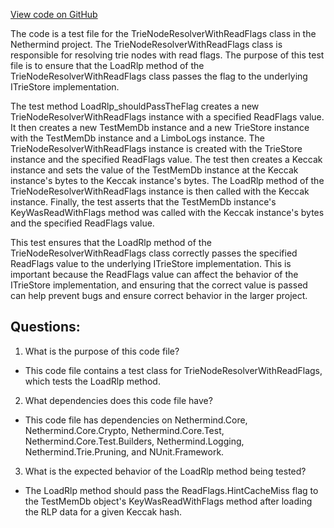 [View code on GitHub](https://github.com/NethermindEth/nethermind/src/Nethermind/Nethermind.Trie.Test/TrieNodeResolverWithReadFlagsTests.cs)

The code is a test file for the TrieNodeResolverWithReadFlags class in the Nethermind project. The TrieNodeResolverWithReadFlags class is responsible for resolving trie nodes with read flags. The purpose of this test file is to ensure that the LoadRlp method of the TrieNodeResolverWithReadFlags class passes the flag to the underlying ITrieStore implementation.

The test method LoadRlp_shouldPassTheFlag creates a new TrieNodeResolverWithReadFlags instance with a specified ReadFlags value. It then creates a new TestMemDb instance and a new TrieStore instance with the TestMemDb instance and a LimboLogs instance. The TrieNodeResolverWithReadFlags instance is created with the TrieStore instance and the specified ReadFlags value. The test then creates a Keccak instance and sets the value of the TestMemDb instance at the Keccak instance's bytes to the Keccak instance's bytes. The LoadRlp method of the TrieNodeResolverWithReadFlags instance is then called with the Keccak instance. Finally, the test asserts that the TestMemDb instance's KeyWasReadWithFlags method was called with the Keccak instance's bytes and the specified ReadFlags value.

This test ensures that the LoadRlp method of the TrieNodeResolverWithReadFlags class correctly passes the specified ReadFlags value to the underlying ITrieStore implementation. This is important because the ReadFlags value can affect the behavior of the ITrieStore implementation, and ensuring that the correct value is passed can help prevent bugs and ensure correct behavior in the larger project.
## Questions: 
 1. What is the purpose of this code file?
- This code file contains a test class for TrieNodeResolverWithReadFlags, which tests the LoadRlp method.

2. What dependencies does this code file have?
- This code file has dependencies on Nethermind.Core, Nethermind.Core.Crypto, Nethermind.Core.Test, Nethermind.Core.Test.Builders, Nethermind.Logging, Nethermind.Trie.Pruning, and NUnit.Framework.

3. What is the expected behavior of the LoadRlp method being tested?
- The LoadRlp method should pass the ReadFlags.HintCacheMiss flag to the TestMemDb object's KeyWasReadWithFlags method after loading the RLP data for a given Keccak hash.